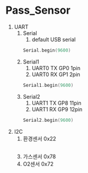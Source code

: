 # Pass_Sensor
1. UART
   1. Serial
      1. default USB serial
      ```c++
      Serial.begin(9600)
      ```
   2. Serial1
      1. UART0 TX GP0 1pin
      2. UART0 RX GP1 2pin
      ```C++
      Serial1.begin(9600)
      ```
   3. Serial2
      1. UART1 TX GP8 11pin
      2. UART1 RX GP9 12pin
      ```C++
      Serial2.begin(9600)
      ```
3. I2C
   1. 환경센서 0x22
   ```c++
   ```
   3. 가스센서 0x78
   4. O2센서  0x72
      